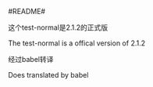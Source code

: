 #README#

这个test-normal是2.1.2的正式版

The test-normal is a offical version of 2.1.2



经过babel转译

Does translated by babel